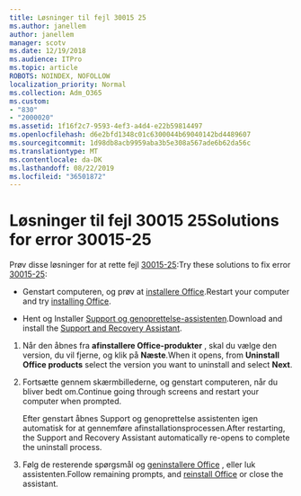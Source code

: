```yaml
---
title: Løsninger til fejl 30015 25
ms.author: janellem
author: janellem
manager: scotv
ms.date: 12/19/2018
ms.audience: ITPro
ms.topic: article
ROBOTS: NOINDEX, NOFOLLOW
localization_priority: Normal
ms.collection: Adm_O365
ms.custom:
- "830"
- "2000020"
ms.assetid: 1f16f2c7-9593-4ef3-a4d4-e22b59814497
ms.openlocfilehash: d6e2bfd1348c01c6300044b69040142bd4489607
ms.sourcegitcommit: 1d98db8acb9959aba3b5e308a567ade6b62da56c
ms.translationtype: MT
ms.contentlocale: da-DK
ms.lasthandoff: 08/22/2019
ms.locfileid: "36501872"
---
```

# <a name="solutions-for-error-30015-25"></a><span data-ttu-id="2049e-102">Løsninger til fejl 30015 25</span><span class="sxs-lookup"><span data-stu-id="2049e-102">Solutions for error 30015-25</span></span>

<span data-ttu-id="2049e-103">Prøv disse løsninger for at rette fejl [30015-25](https://support.office.com/article/d5df89a9-0507-4b4c-92f9-22f457e630aa?wt.mc_id=Alchemy_ClientDIA):</span><span class="sxs-lookup"><span data-stu-id="2049e-103">Try these solutions to fix error [30015-25](https://support.office.com/article/d5df89a9-0507-4b4c-92f9-22f457e630aa?wt.mc_id=Alchemy_ClientDIA):</span></span>
  
- <span data-ttu-id="2049e-104">Genstart computeren, og prøv at [installere Office](https://portal.office.com/OLS/MySoftware.aspx).</span><span class="sxs-lookup"><span data-stu-id="2049e-104">Restart your computer and try [installing Office](https://portal.office.com/OLS/MySoftware.aspx).</span></span>

- <span data-ttu-id="2049e-105">Hent og Installer [Support og genoprettelse-assistenten](https://aka.ms/SARA-OfficeUninstall-Alchemy).</span><span class="sxs-lookup"><span data-stu-id="2049e-105">Download and install the [Support and Recovery Assistant](https://aka.ms/SARA-OfficeUninstall-Alchemy).</span></span>

1. <span data-ttu-id="2049e-106">Når den åbnes fra **afinstallere Office-produkter** , skal du vælge den version, du vil fjerne, og klik på **Næste**.</span><span class="sxs-lookup"><span data-stu-id="2049e-106">When it opens, from **Uninstall Office products** select the version you want to uninstall and select **Next**.</span></span>

2. <span data-ttu-id="2049e-107">Fortsætte gennem skærmbillederne, og genstart computeren, når du bliver bedt om.</span><span class="sxs-lookup"><span data-stu-id="2049e-107">Continue going through screens and restart your computer when prompted.</span></span>

    <span data-ttu-id="2049e-108">Efter genstart åbnes Support og genoprettelse assistenten igen automatisk for at gennemføre afinstallationsprocessen.</span><span class="sxs-lookup"><span data-stu-id="2049e-108">After restarting, the Support and Recovery Assistant automatically re-opens to complete the uninstall process.</span></span>

3. <span data-ttu-id="2049e-109">Følg de resterende spørgsmål og [geninstallere Office](https://portal.office.com/OLS/MySoftware.aspx) , eller luk assistenten.</span><span class="sxs-lookup"><span data-stu-id="2049e-109">Follow remaining prompts, and [reinstall Office](https://portal.office.com/OLS/MySoftware.aspx) or close the assistant.</span></span>
